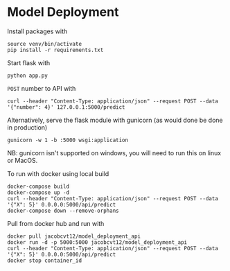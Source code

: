 # Model Deployment

Install packages with

```
source venv/bin/activate
pip install -r requirements.txt
```

Start flask with

```
python app.py
```

`POST` number to API with

```
curl --header "Content-Type: application/json" --request POST --data '{"number": 4}' 127.0.0.1:5000/predict
```

Alternatively, serve the flask module with gunicorn (as would done be done in production)

```
gunicorn -w 1 -b :5000 wsgi:application
```

NB: gunicorn isn't supported on windows, you will need to run this on linux or MacOS.

To run with docker using local build

```
docker-compose build
docker-compose up -d
curl --header "Content-Type: application/json" --request POST --data '{"X": 5}' 0.0.0.0:5000/api/predict
docker-compose down --remove-orphans
```

Pull from docker hub and run with

```
docker pull jacobcvt12/model_deployment_api
docker run -d -p 5000:5000 jacobcvt12/model_deployment_api
curl --header "Content-Type: application/json" --request POST --data '{"X": 5}' 0.0.0.0:5000/api/predict
docker stop container_id
```
